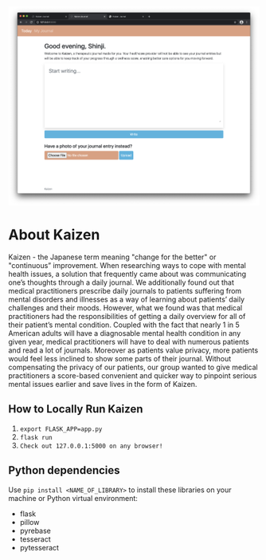 ![Poster](poster.png?raw=true "Poster")

# About Kaizen

Kaizen - the Japanese term meaning "change for the better" or "continuous” improvement. When researching ways to cope with mental health issues, a solution that frequently came about was communicating one’s thoughts through a daily journal. We additionally found out that medical practitioners prescribe daily journals to patients suffering from mental disorders and illnesses as a way of learning about patients’ daily challenges and their moods. However, what we found was that medical practitioners had the responsibilities of getting a daily overview for all of their patient’s mental condition. Coupled with the fact that nearly 1 in 5 American adults will have a diagnosable mental health condition in any given year, medical practitioners will have to deal with numerous patients and read a lot of journals. Moreover as patients value privacy, more patients would feel less inclined to show some parts of their journal. Without compensating the privacy of our patients, our group wanted to give medical practitioners a score-based convenient and quicker way to pinpoint serious mental issues earlier and save lives in the form of Kaizen.

## How to Locally Run Kaizen
1. `export FLASK_APP=app.py`
2. `flask run`
3. `Check out 127.0.0.1:5000 on any browser!`

## Python dependencies 
Use `pip install <NAME_OF_LIBRARY>` to install these libraries on your machine or Python virtual environment:
- flask
- pillow
- pyrebase
- tesseract
- pytesseract
